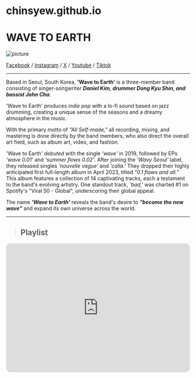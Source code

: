 # chinsyew.github.io

# WAVE TO EARTH

![picture](https://github.com/chinsyew/chinsyew.github.io/assets/150876685/6632d234-1b0c-45e0-b940-08c73aa53c6b)

[Facebook](https://www.facebook.com/wavetoearth?mibextid=ZbWKwL) / [Instagram](https://instagram.com/wave_to_earth?igshid=YTQwZjQ0NmI0OA==) / [X](https://x.com/wave_to_earth?t=hmEwoTbfXitHCgRKVx1A9g&s=09) / [Youtube](https://www.youtube.com/@wavetoearth/featured) / [Tiktok](https://www.tiktok.com/@wavetoearthofficial)

---

Based in Seoul, South Korea, **'Wave to Earth'** is a three-member band consisting of singer-songwriter ***Daniel Kim, drummer Dong Kyu Shin, and bassist John Cha***.

'Wave to Earth' produces *indie pop* with a lo-fi sound based on jazz drumming, creating a unique sense of the seasons and a dreamy atmosphere in the music.

With the primary motto of *"All Self-made,"* all recording, mixing, and mastering is done directly by the band members, who also direct the overall art field, such as album art, video, and fashion.

'Wave to Earth' *debuted* with the single *'wave'* in 2019, followed by EPs *'wave 0.01'* and *'summer flows 0.02'*. After joining the *'Wavy Seoul'* label, they released singles *'nouvelle vague'* and *'calla.'* They dropped their highly anticipated first full-length album in April 2023, titled *"0.1 flaws and all.*" This album features a collection of 14 captivating tracks, each a testament to the band's evolving artistry. One standout track, *'bad,'* was charted #1 on Spotify's "Viral 50 - Global", underscoring their global appeal.

The name ***'Wave to Earth'*** reveals the band's desire to ***"become the new wave"*** and expand its own universe across the world.

---

> ## Playlist

<div class="embed-spotify-list">
  <iframe style="border-radius:12px" src="https://open.spotify.com/embed/artist/5069JTmv5ZDyPeZaCCXiCg?utm_source=generator" 
   width="100%" 
    height="352" 
    frameBorder="0" 
    allowfullscreen="" 
    allow="autoplay; clipboard-write; encrypted-media; fullscreen; picture-in-picture" 
    loading="lazy"></iframe>
